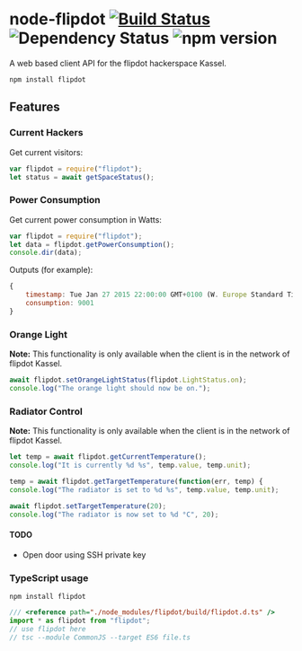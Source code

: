 # node-flipdot [![Build Status](https://travis-ci.org/flipdot/node-flipdot.svg?branch=master)](https://travis-ci.org/flipdot/node-flipdot) ![Dependency Status](https://david-dm.org/flipdot/node-flipdot.svg) ![npm version](https://img.shields.io/npm/v/flipdot.svg)

A web based client API for the flipdot hackerspace Kassel.

```
npm install flipdot
```

## Features

### Current Hackers
Get current visitors:
```JavaScript
var flipdot = require("flipdot");
let status = await getSpaceStatus();
```

### Power Consumption
Get current power consumption in Watts:
```JavaScript
var flipdot = require("flipdot");
let data = flipdot.getPowerConsumption();
console.dir(data);
```
Outputs (for example):
```JavaScript
{
	timestamp: Tue Jan 27 2015 22:00:00 GMT+0100 (W. Europe Standard Time),
	consumption: 9001
}
```

### Orange Light
**Note:** This functionality is only available when the client is in the network of flipdot Kassel.
```JavaScript
await flipdot.setOrangeLightStatus(flipdot.LightStatus.on);
console.log("The orange light should now be on.");
```

### Radiator Control
**Note:** This functionality is only available when the client is in the network of flipdot Kassel.
```JavaScript
let temp = await flipdot.getCurrentTemperature();
console.log("It is currently %d %s", temp.value, temp.unit);

temp = await flipdot.getTargetTemperature(function(err, temp) {
console.log("The radiator is set to %d %s", temp.value, temp.unit);

await flipdot.setTargetTemperature(20);
console.log("The radiator is now set to %d °C", 20);
```

#### TODO
- Open door using SSH private key


### TypeScript usage

`npm install flipdot`

```TypeScript
/// <reference path="./node_modules/flipdot/build/flipdot.d.ts" />
import * as flipdot from "flipdot";
// use flipdot here
// tsc --module CommonJS --target ES6 file.ts
```
